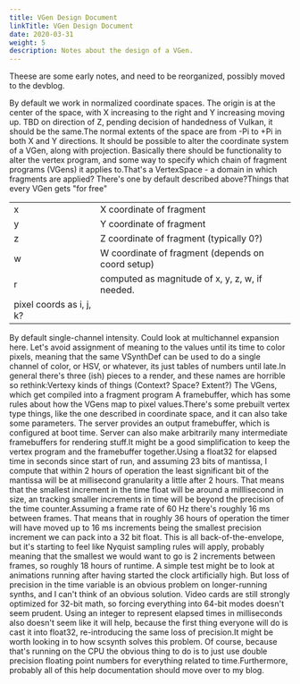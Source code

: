 ```yaml
---
title: VGen Design Document
linkTitle: VGen Design Document
date: 2020-03-31
weight: 5
description: Notes about the design of a VGen.
---
```

Theese are some early notes, and need to be reorganized, possibly moved to the devblog.<div id='nil'>By default we work in normalized coordinate spaces. The origin is at the center of the space, with X increasing to the right and Y increasing moving up. TBD on direction of Z, pending decision of handedness of Vulkan, it should be the same.The normal extents of the space are from -Pi to +Pi in both X and Y directions. It should be possible to alter the coordinate system of a VGen, along with projection. Basically there should be functionality to alter the vertex program, and some way to specify which chain of fragment programs (VGens) it applies to.That's a VertexSpace - a domain in which fragments are applied? There's one by default described above?Things that every VGen gets "for free"<table>
<tr><td>x<td>X coordinate of fragment<tr><td>y<td>Y coordinate of fragment<tr><td>z<td>Z coordinate of fragment (typically 0?)<tr><td>w<td>W coordinate of fragment (depends on coord setup)<tr><td>r<td>computed as magnitude of x, y, z, w, if needed.<tr><td>pixel coords as i, j, k?</table>
By default single-channel intensity. Could look at multichannel expansion here. Let's avoid assignment of meaning to the values until its time to color pixels, meaning that the same VSynthDef can be used to do a single channel of color, or HSV, or whatever, its just tables of numbers until late.In general there's three (ish) pieces to a render, and these names are horrible so rethink:Vertexy kinds of things (Context? Space? Extent?) The VGens, which get compiled into a fragment program A framebuffer, which has some rules about how the VGens map to pixel values.There's some prebuilt vertex type things, like the one described in coordinate space, and it can also take some parameters. The server provides an output framebuffer, which is configured at boot time. Server can also make arbitrarily many intermediate framebuffers for rendering stuff.It might be a good simplification to keep the vertex program and the framebuffer together.Using a float32 for elapsed time in seconds since start of run, and assuming 23 bits of mantissa, I compute that within 2 hours of operation the least significant bit of the mantissa will be at millisecond granularity a little after 2 hours. That means that the smallest increment in the time float will be around a milllisecond in size, an tracking smaller increments in time will be beyond the precision of the time counter.Assuming a frame rate of 60 Hz there's roughly 16 ms between frames. That means that in roughly 36 hours of operation the timer will have moved up to 16 ms increments being the smallest precision increment we can pack into a 32 bit float. This is all back-of-the-envelope, but it's starting to feel like Nyquist sampling rules will apply, probably meaning that the smallest we would want to go is 2 increments between frames, so roughly 18 hours of runtime. A simple test might be to look at animations running after having started the clock artificially high. But loss of precision in the time variable is an obvious problem on longer-running synths, and I can't think of an obvious solution. Video cards are still strongly optimized for 32-bit math, so forcing everything into 64-bit modes doesn't seem prudent. Using an integer to represent elapsed times in milliseconds also doesn't seem like it will help, because the first thing everyone will do is cast it into float32, re-introducing the same loss of precision.It might be worth looking in to how scsynth solves this problem. Of course, because that's running on the CPU the obvious thing to do is to just use double precision floating point numbers for everything related to time.Furthermore, probably all of this help documentation should move over to my blog.